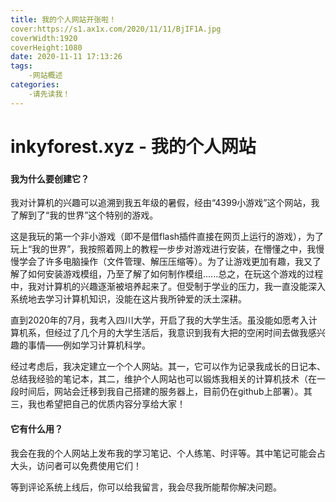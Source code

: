 ```yaml
---
title: 我的个人网站开张啦！
cover:https://s1.ax1x.com/2020/11/11/BjIF1A.jpg
coverWidth:1920
coverHeight:1080
date: 2020-11-11 17:13:26
tags:
	-网站概述
categories:
	-请先读我！
---
```




# inkyforest.xyz - 我的个人网站

### 	

#### 	我为什么要创建它？

我对计算机的兴趣可以追溯到我五年级的暑假，经由“4399小游戏”这个网站，我了解到了“我的世界”这个特别的游戏。

<!--more-->

这是我玩的第一个非小游戏（即不是借flash插件直接在网页上运行的游戏），为了玩上“我的世界”，我按照着网上的教程一步步对游戏进行安装，在懵懂之中，我慢慢学会了许多电脑操作（文件管理、解压压缩等）。为了让游戏更加有趣，我又了解了如何安装游戏模组，乃至了解了如何制作模组......总之，在玩这个游戏的过程中，我对计算机的兴趣逐渐被培养起来了。但受制于学业的压力，我一直没能深入系统地去学习计算机知识，没能在这片我所钟爱的沃土深耕。

直到2020年的7月，我考入四川大学，开启了我的大学生活。虽没能如愿考入计算机系，但经过了几个月的大学生活后，我意识到我有大把的空闲时间去做我感兴趣的事情——例如学习计算机科学。

经过考虑后，我决定建立一个个人网站。其一，它可以作为记录我成长的日记本、总结我经验的笔记本，其二，维护个人网站也可以锻炼我相关的计算机技术（在一段时间后，网站会迁移到我自己搭建的服务器上，目前仍在github上部署）。其三，我也希望把自己的优质内容分享给大家！



#### 	它有什么用？

我会在我的个人网站上发布我的学习笔记、个人练笔、时评等。其中笔记可能会占大头，访问者可以免费使用它们！

等到评论系统上线后，你可以给我留言，我会尽我所能帮你解决问题。



